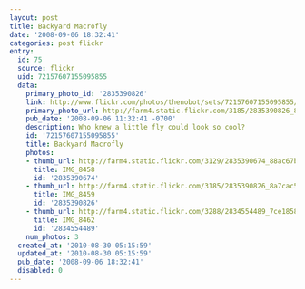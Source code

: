```yaml
---
layout: post
title: Backyard Macrofly
date: '2008-09-06 18:32:41'
categories: post flickr
entry:
  id: 75
  source: flickr
  uid: 72157607155095855
  data:
    primary_photo_id: '2835390826'
    link: http://www.flickr.com/photos/thenobot/sets/72157607155095855/
    primary_photo_url: http://farm4.static.flickr.com/3185/2835390826_8a7cac5cb0_m.jpg
    pub_date: '2008-09-06 11:32:41 -0700'
    description: Who knew a little fly could look so cool?
    id: '72157607155095855'
    title: Backyard Macrofly
    photos:
    - thumb_url: http://farm4.static.flickr.com/3129/2835390674_88ac67b9cf_s.jpg
      title: IMG_8458
      id: '2835390674'
    - thumb_url: http://farm4.static.flickr.com/3185/2835390826_8a7cac5cb0_s.jpg
      title: IMG_8459
      id: '2835390826'
    - thumb_url: http://farm4.static.flickr.com/3288/2834554489_7ce1858731_s.jpg
      title: IMG_8462
      id: '2834554489'
    num_photos: 3
  created_at: '2010-08-30 05:15:59'
  updated_at: '2010-08-30 05:15:59'
  pub_date: '2008-09-06 18:32:41'
  disabled: 0
---
```

